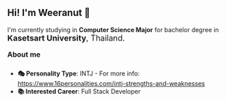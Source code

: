 ## Hi! I'm Weeranut 👋

<!--
**WeeranutCK/WeeranutCK** is a ✨ _special_ ✨ repository because its `README.md` (this file) appears on your GitHub profile.
-->

<div>
I'm currently studying in <b>Computer Science Major</b> for bachelor degree in
<span style="font-size: 18px;">
    <b>Kasetsart University</b>, Thailand.
</span>
</div>

<br>
<div style="font-size: 16px; padding-bottom: 10px;">
<b>About me</b>
</div>
<ul>
  <li><b>🎭 Personality Type</b>: INTJ - For more info: <a href="https://www.16personalities.com/intj-strengths-and-weaknesses">https://www.16personalities.com/intj-strengths-and-weaknesses</a>
  <li><b>📚 Interested Career</b>: Full Stack Developer
</ul>
<div>

